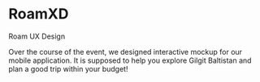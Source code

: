 # RoamXD
Roam UX Design

Over the course of the event, we designed interactive mockup for our mobile application. It is supposed to help you explore Gilgit Baltistan and plan a good trip within your budget!